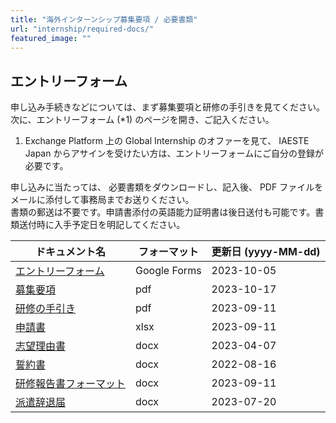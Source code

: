 ```yaml
---
title: "海外インターンシップ募集要項 / 必要書類"
url: "internship/required-docs/"
featured_image: ""
---
```


## エントリーフォーム

申し込み手続きなどについては、まず募集要項と研修の手引きを見てください。  
次に、エントリーフォーム (*1) のページを開き、ご記入ください。

1. Exchange Platform 上の Global Internship のオファーを見て、 IAESTE Japan からアサインを受けたい方は、エントリーフォームにご自分の登録が必要です。

申し込みに当たっては、 必要書類をダウンロードし、記入後、 PDF ファイルをメールに添付して事務局までお送りください。  
書類の郵送は不要です。申請書添付の英語能力証明書は後日送付も可能です。書類送付時に入手予定日を明記してください。

| ドキュメント名 | フォーマット | 更新日 (yyyy-MM-dd) |
| --------- | -------- | ------------------ |
| [エントリーフォーム](https://docs.google.com/forms/d/e/1FAIpQLSfGxklObPK3CPZNiYktDHGFyZEB8YV2Iw0AIViYIsO4Q4Vmfw/viewform) | Google Forms | 2023-10-05 |
| [募集要項](/files/internship/required-docs/application-guidelines-fy2024-ja-v20231017.pdf) | pdf | 2023-10-17 |
| [研修の手引き](/files/internship/required-docs/internship-dispatch-guidance-fy2024-ja-v20230828.pdf) | pdf | 2023-09-11 |
| [申請書](/files/internship/required-docs/application-form-fy2024-ja-v20230828.xlsx)          | xlsx | 2023-09-11 |
| [志望理由書](/files/internship/required-docs/statement-of-purpose-v20230407.docx)             | docx | 2023-04-07 |
| [誓約書](/files/internship/required-docs/pledge-ja-v20220816.docx)                           | docx | 2022-08-16 |
| [研修報告書フォーマット](/files/internship/required-docs/internship-report-format-v20230828.docx) | docx | 2023-09-11 |
| [派遣辞退届](/files/internship/required-docs/withdrawal-notice-ja-v20230720.doc)              | docx | 2023-07-20 |
